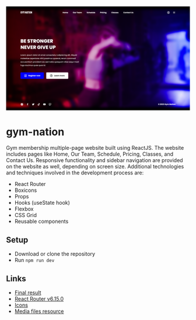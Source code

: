 ![Alt gymnation](https://raw.githubusercontent.com/artyom285/portfolio/master/assets/portfolio/gym-nation.png)

# gym-nation

Gym membership multiple-page website built using ReactJS. The website includes pages like Home, Our Team, Schedule, Pricing, Classes, and Contact Us. Responsive functionality and sidebar navigation are provided on the website as well, depending on screen size. Additional technologies and techniques involved in the development process are:

* React Router
* Boxicons
* Props
* Hooks (useState hook)
* Flexbox
* CSS Grid
* Reusable components

## Setup

* Download or clone the repository
* Run ```npm run dev```

## Links

* [Final result](https://gymnation285.netlify.app/)
* [React Router v6.15.0](https://reactrouter.com/en/main)
* [Icons](https://boxicons.com/)
* [Media files resource](https://www.pexels.com/)